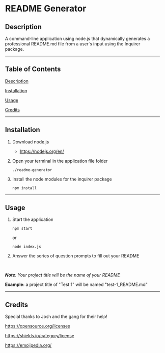 # README Generator


## Description

A command-line application using node.js that dynamically generates a professional README.md file from a user's input using the Inquirer package.

---

## Table of Contents

[Description](#description)

[Installation](#installation)

[Usage](#usage)

[Credits](#credits)

---

## Installation

1. Download node.js 

    * https://nodejs.org/en/

2. Open your terminal in the application file folder
    
    `./readme-generator`

2. Install the node modules for the inquirer package
    ```
    npm install
    ```

---

## Usage

1. Start the application
    ```
    npm start
    ```
    or

    ```
    node index.js
    ```
2. Answer the series of question prompts to fill out your README

<br>

***Note**: Your project title will be the name of your README*

**Example:** a project title of "Test 1"  will be named "test-1_README.md"

---

## Credits

Special thanks to Josh and the gang for their help!

https://opensource.org/licenses

https://shields.io/category/license

https://emojipedia.org/

